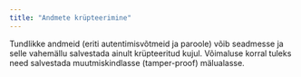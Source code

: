 ```yaml
---
title: "Andmete krüpteerimine"
---
```

Tundlikke andmeid (eriti autentimisvõtmeid ja paroole) võib seadmesse ja selle
vahemällu salvestada ainult krüpteeritud kujul. Võimaluse korral tuleks need
salvestada muutmiskindlasse (tamper-proof) mälualasse.
